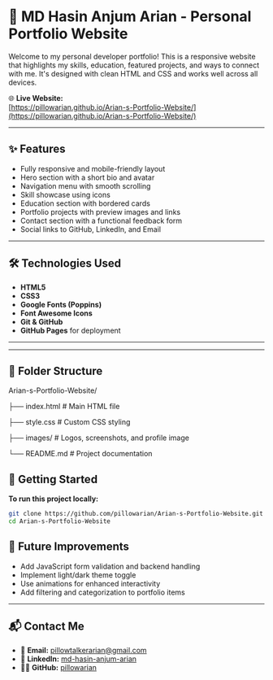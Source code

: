 # 💼 MD Hasin Anjum Arian - Personal Portfolio Website

Welcome to my personal developer portfolio! This is a responsive website that highlights my skills, education, featured projects, and ways to connect with me. It's designed with clean HTML and CSS and works well across all devices.

🌐 **Live Website:**  
[https://pillowarian.github.io/Arian-s-Portfolio-Website/](https://pillowarian.github.io/Arian-s-Portfolio-Website/)

---

## ✨ Features

- Fully responsive and mobile-friendly layout  
- Hero section with a short bio and avatar  
- Navigation menu with smooth scrolling  
- Skill showcase using icons  
- Education section with bordered cards  
- Portfolio projects with preview images and links  
- Contact section with a functional feedback form  
- Social links to GitHub, LinkedIn, and Email

---

## 🛠️ Technologies Used

- **HTML5**  
- **CSS3**  
- **Google Fonts (Poppins)**  
- **Font Awesome Icons**  
- **Git & GitHub**  
- **GitHub Pages** for deployment

---

---

## 📁 Folder Structure

Arian-s-Portfolio-Website/

├── index.html         # Main HTML file

├── style.css          # Custom CSS styling

├── images/            # Logos, screenshots, and profile image

└── README.md          # Project documentation
## 🚀 Getting Started

**To run this project locally:**

```bash
git clone https://github.com/pillowarian/Arian-s-Portfolio-Website.git
cd Arian-s-Portfolio-Website

```
## 🔧 Future Improvements

- Add JavaScript form validation and backend handling  
- Implement light/dark theme toggle  
- Use animations for enhanced interactivity  
- Add filtering and categorization to portfolio items

---

## 📬 Contact Me

- 📧 **Email:** [pillowtalkerarian@gmail.com](mailto:pillowtalkerarian@gmail.com)  
- 💼 **LinkedIn:** [md-hasin-anjum-arian](https://www.linkedin.com/in/md-hasin-anjum-arian-6820a92a9/)  
- 🧑‍💻 **GitHub:** [pillowarian](https://github.com/pillowarian)
